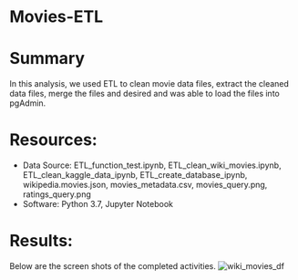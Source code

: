 # Movies-ETL
# Summary
In this analysis, we used ETL to clean movie data files, extract the cleaned data files, merge the files and desired and was able to load the files into pgAdmin.

# Resources:
- Data Source: ETL_function_test.ipynb, ETL_clean_wiki_movies.ipynb, ETL_clean_kaggle_data_ipynb, ETL_create_database_ipynb, wikipedia.movies.json, movies_metadata.csv, movies_query.png, ratings_query.png
- Software: Python 3.7, Jupyter Notebook

# Results:
Below are the screen shots of the completed activities.
![wiki_movies_df](https://user-images.githubusercontent.com/34757498/141688618-9ea32ee5-c7ce-4bab-acdd-82a1b40c57b2.png)

